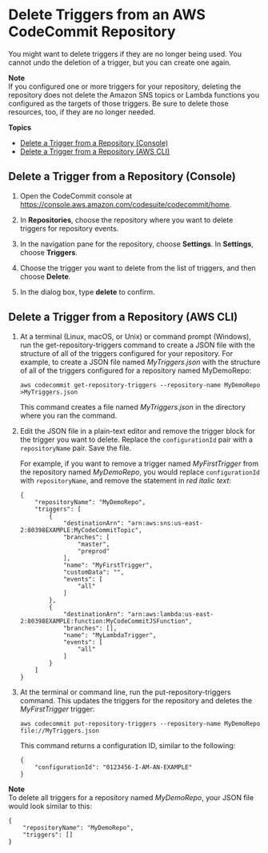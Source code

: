 # Delete Triggers from an AWS CodeCommit Repository<a name="how-to-notify-delete"></a>

You might want to delete triggers if they are no longer being used\. You cannot undo the deletion of a trigger, but you can create one again\.

**Note**  
If you configured one or more triggers for your repository, deleting the repository does not delete the Amazon SNS topics or Lambda functions you configured as the targets of those triggers\. Be sure to delete those resources, too, if they are no longer needed\.

**Topics**
+ [Delete a Trigger from a Repository \(Console\)](#how-to-notify-delete-console)
+ [Delete a Trigger from a Repository \(AWS CLI\)](#how-to-notify-delete-cli)

## Delete a Trigger from a Repository \(Console\)<a name="how-to-notify-delete-console"></a>

1. Open the CodeCommit console at [https://console\.aws\.amazon\.com/codesuite/codecommit/home](https://console.aws.amazon.com/codesuite/codecommit/home)\.

1. In **Repositories**, choose the repository where you want to delete triggers for repository events\.

1. In the navigation pane for the repository, choose **Settings**\. In **Settings**, choose **Triggers**\.

1. Choose the trigger you want to delete from the list of triggers, and then choose **Delete**\.

1. In the dialog box, type **delete** to confirm\.

## Delete a Trigger from a Repository \(AWS CLI\)<a name="how-to-notify-delete-cli"></a>

1. At a terminal \(Linux, macOS, or Unix\) or command prompt \(Windows\), run the get\-repository\-triggers command to create a JSON file with the structure of all of the triggers configured for your repository\. For example, to create a JSON file named *MyTriggers\.json* with the structure of all of the triggers configured for a repository named MyDemoRepo:

   ```
   aws codecommit get-repository-triggers --repository-name MyDemoRepo >MyTriggers.json
   ```

   This command creates a file named *MyTriggers\.json* in the directory where you ran the command\.

1. Edit the JSON file in a plain\-text editor and remove the trigger block for the trigger you want to delete\. Replace the `configurationId` pair with a `repositoryName` pair\. Save the file\.

   For example, if you want to remove a trigger named *MyFirstTrigger* from the repository named *MyDemoRepo*, you would replace `configurationId` with `repositoryName`, and remove the statement in *red italic text*:

   ```
   {
       "repositoryName": "MyDemoRepo", 
       "triggers": [
           {
               "destinationArn": "arn:aws:sns:us-east-2:80398EXAMPLE:MyCodeCommitTopic", 
               "branches": [
                   "master", 
                   "preprod"
               ], 
               "name": "MyFirstTrigger", 
               "customData": "", 
               "events": [
                   "all"
               ]
           }, 
           {
               "destinationArn": "arn:aws:lambda:us-east-2:80398EXAMPLE:function:MyCodeCommitJSFunction", 
               "branches": [], 
               "name": "MyLambdaTrigger", 
               "events": [
                   "all"
               ]
           }  
       ]
   }
   ```

1. At the terminal or command line, run the put\-repository\-triggers command\. This updates the triggers for the repository and deletes the *MyFirstTrigger* trigger:

   ```
   aws codecommit put-repository-triggers --repository-name MyDemoRepo file://MyTriggers.json
   ```

   This command returns a configuration ID, similar to the following:

   ```
   {
       "configurationId": "0123456-I-AM-AN-EXAMPLE"
   }
   ```
**Note**  
To delete all triggers for a repository named *MyDemoRepo*, your JSON file would look similar to this:  

   ```
   {
       "repositoryName": "MyDemoRepo",
       "triggers": []
   }
   ```